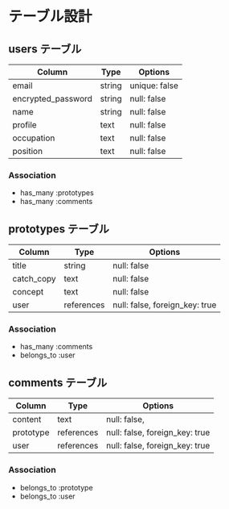 # テーブル設計

## users テーブル

| Column             | Type   | Options       |
| ------------------ | ------ | ------------- |
| email              | string | unique: false |
| encrypted_password | string | null: false   |
| name               | string | null: false   |
| profile            | text   | null: false   |
| occupation         | text   | null: false   |
| position           | text   | null: false   |

### Association

- has_many :prototypes
- has_many :comments

## prototypes テーブル

| Column     | Type       | Options                        |
| ---------- | ---------- | ------------------------------ |
| title      | string     | null: false                    |
| catch_copy | text       | null: false                    |
| concept    | text       | null: false                    |
| user       | references | null: false, foreign_key: true |

### Association

- has_many :comments
- belongs_to :user

## comments テーブル

| Column    | Type       | Options                        |
| --------- | ---------- | ------------------------------ |
| content   | text       | null: false,                   |
| prototype | references | null: false, foreign_key: true |
| user      | references | null: false, foreign_key: true |

### Association

- belongs_to :prototype
- belongs_to :user